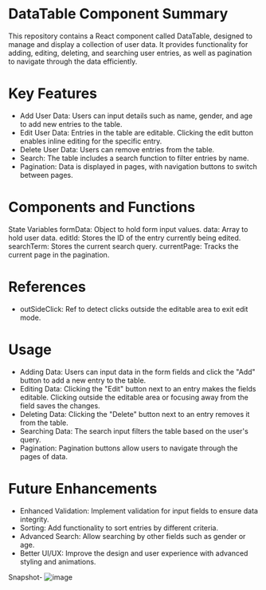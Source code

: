 # DataTable Component Summary
This repository contains a React component called DataTable, designed to manage and display a collection of user data. It provides functionality for adding, editing, deleting, and searching user entries, as well as pagination to navigate through the data efficiently.

# Key Features
* Add User Data: Users can input details such as name, gender, and age to add new entries to the table.
* Edit User Data: Entries in the table are editable. Clicking the edit button enables inline editing for the specific entry.
* Delete User Data: Users can remove entries from the table.
* Search: The table includes a search function to filter entries by name.
* Pagination: Data is displayed in pages, with navigation buttons to switch between pages.
  
# Components and Functions
State Variables
formData: Object to hold form input values.
data: Array to hold user data.
editId: Stores the ID of the entry currently being edited.
searchTerm: Stores the current search query.
currentPage: Tracks the current page in the pagination.

# References
* outSideClick: Ref to detect clicks outside the editable area to exit edit mode.


# Usage
* Adding Data: Users can input data in the form fields and click the "Add" button to add a new entry to the table.
* Editing Data: Clicking the "Edit" button next to an entry makes the fields editable. Clicking outside the editable area or focusing away from the field saves the changes.
* Deleting Data: Clicking the "Delete" button next to an entry removes it from the table.
* Searching Data: The search input filters the table based on the user's query.
* Pagination: Pagination buttons allow users to navigate through the pages of data.

# Future Enhancements
* Enhanced Validation: Implement validation for input fields to ensure data integrity.
* Sorting: Add functionality to sort entries by different criteria.
* Advanced Search: Allow searching by other fields such as gender or age.
* Better UI/UX: Improve the design and user experience with advanced styling and animations.

Snapshot-
![image](https://github.com/rahulkumar75/Data-Table/assets/95310768/be6a020a-4073-4c05-8c43-7d256fa64162)


